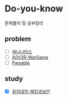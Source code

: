# Do-you-know
문제풀이 및 공부정리 

## problem

- [ ] [써니나타스](guide/suninatas.md)
- [ ] [A0V3R-WarGame](guide/aover-wargame.md)
- [ ] [Pwnable](guide/pwnable.md)

## study

- [x] [꿈의대학-해킹과보안](guide/Dreamschool-hack-and-security.md)
